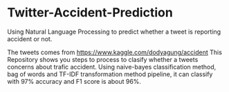 # Twitter-Accident-Prediction
Using Natural Language Processing to predict whether a tweet is reporting accident or not.

The tweets comes from https://www.kaggle.com/dodyagung/accident
This Repository shows you steps to process to clasify whether a tweets concerns about trafic accident. Using naive-bayes classification method, bag of words and TF-IDF transformation method pipeline, it can classify with 97% accuracy and F1 score is about 96%.    

